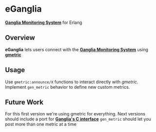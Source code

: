 # eGanglia
[**Ganglia Monitoring System**](http://ganglia.sourceforge.net/) for Erlang

## Overview
**eGanglia** lets users connect with the [**Ganglia Monitoring System**](http://ganglia.sourceforge.net/) using [**gmetric**](http://linux.die.net/man/1/gmetric)

## Usage
Use `gmetric:announce/X` functions to interact directly with *gmetric*.
Implement `gen_metric` behavior to define new custom metrics. 

## Future Work
For this first version we're using gmetric for everything. Next versions should include a port for [**Ganglia's C interface**](http://sourceforge.net/apps/trac/ganglia/wiki/ganglia_gmond_c_modules)
`gen_metric` should let you post more than one metric at a time